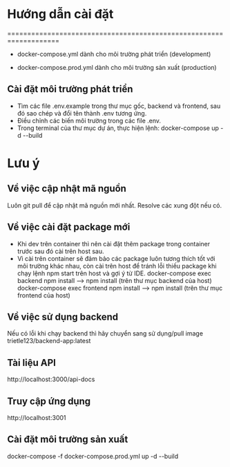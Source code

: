 # Hướng dẫn cài đặt
===================================================================

- docker-compose.yml dành cho môi trường phát triển (development)

- docker-compose.prod.yml dành cho môi trường sản xuất (production)

## Cài đặt môi trường phát triển
- Tìm các file .env.example trong thư mục gốc, backend và frontend, sau đó sao chép và đổi tên thành .env tương ứng.
- Điều chỉnh các biến môi trường trong các file .env.
- Trong terminal của thư mục dự án, thực hiện lệnh: docker-compose up -d --build

# Lưu ý
## Về việc cập nhật mã nguồn
Luôn git pull để cập nhật mã nguồn mới nhất.
Resolve các xung đột nếu có.

## Về việc cài đặt package mới
- Khi dev trên container thì nên cài đặt thêm package trong container trước sau đó cài trên host sau.
- Vì cài trên container sẽ đảm bảo các package luôn tương thích tốt với môi trường khác nhau, còn cài trên host để tránh lỗi thiếu package khi chạy lệnh npm start trên host và gợi ý từ IDE.
docker-compose exec backend npm install --> npm install (trên thư mục backend của host)
docker-compose exec frontend npm install --> npm install (trên thư mục frontend của host)

## Về việc sử dụng backend
Nếu có lỗi khi chạy backend thì hãy chuyển sang sử dụng/pull image trietle123/backend-app:latest

## Tài liệu API
http://localhost:3000/api-docs

## Truy cập ứng dụng
http://localhost:3001

## Cài đặt môi trường sản xuất
docker-compose -f docker-compose.prod.yml up -d --build

